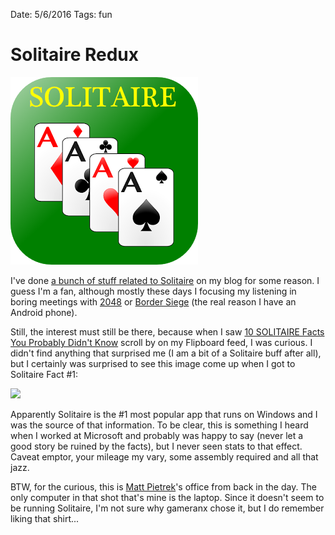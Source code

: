 Date: 5/6/2016
Tags: fun

Solitaire Redux
===============

<img src="/public/post-images/sol-redux.png" class="main-blog-image" />

I've done [a bunch of stuff related to Solitaire](http://sellsbrothers.com/search?q=Solitaire) on my blog for some reason. I guess I'm a fan, although mostly these days I focusing my listening in boring meetings with [2048](http://gabrielecirulli.github.io/2048/) or [Border Siege](https://play.google.com/store/apps/details?id=com.game.drisk) (the real reason I have an Android phone).

Still, the interest must still be there, because when I saw [10 SOLITAIRE Facts You Probably Didn't Know](https://www.youtube.com/watch?v=tUmeV8QV_Ak) scroll by on my Flipboard feed, I was curious. I didn't find anything that surprised me (I am a bit of a Solitaire buff after all), but I certainly was surprised to see this image come up when I got to Solitaire Fact #1:

<img src="http://sellsbrothers.com/public/post-images/sol-redux-matts-house.png" />

Apparently Solitaire is the #1 most popular app that runs on Windows and I was the source of that information. To be clear, this is something I heard when I worked at Microsoft and probably was happy to say (never let a good story be ruined by the facts), but I never seen stats to that effect. Caveat emptor, your mileage my vary, some assembly required and all that jazz.

BTW, for the curious, this is [Matt Pietrek](https://en.wikipedia.org/wiki/Matt_Pietrek)'s office from back in the day. The only computer in that shot that's mine is the laptop. Since it doesn't seem to be running Solitaire, I'm not sure why gameranx chose it, but I do remember liking that shirt...